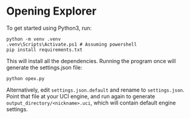 # Opening Explorer

To get started using Python3, run:

    python -m venv .venv
    .venv\Scripts\Activate.ps1 # Assuming powershell
    pip install requirements.txt

This will install all the dependencies. Running the program once will generate the settings.json file:

    python opex.py

Alternatively, edit `settings.json.default` and rename to `settings.json`. Point that file at your UCI engine, and run again to generate `output_directory/<nickname>.uci`, which will contain default engine settings.